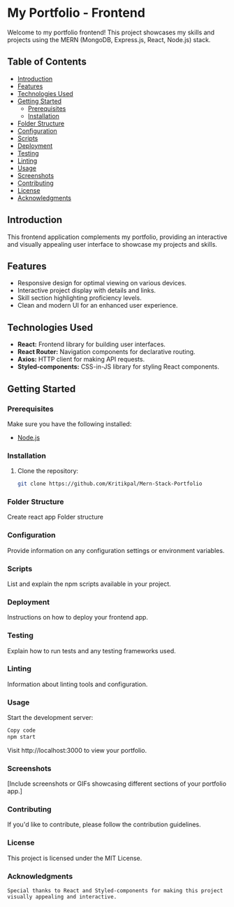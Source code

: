 # My Portfolio - Frontend

Welcome to my portfolio frontend! This project showcases my skills and projects using the MERN (MongoDB, Express.js, React, Node.js) stack.

## Table of Contents

- [Introduction](#introduction)
- [Features](#features)
- [Technologies Used](#technologies-used)
- [Getting Started](#getting-started)
  - [Prerequisites](#prerequisites)
  - [Installation](#installation)
- [Folder Structure](#folder-structure)
- [Configuration](#configuration)
- [Scripts](#scripts)
- [Deployment](#deployment)
- [Testing](#testing)
- [Linting](#linting)
- [Usage](#usage)
- [Screenshots](#screenshots)
- [Contributing](#contributing)
- [License](#license)
- [Acknowledgments](#acknowledgments)

## Introduction

This frontend application complements my portfolio, providing an interactive and visually appealing user interface to showcase my projects and skills.

## Features

- Responsive design for optimal viewing on various devices.
- Interactive project display with details and links.
- Skill section highlighting proficiency levels.
- Clean and modern UI for an enhanced user experience.

## Technologies Used

- **React:** Frontend library for building user interfaces.
- **React Router:** Navigation components for declarative routing.
- **Axios:** HTTP client for making API requests.
- **Styled-components:** CSS-in-JS library for styling React components.

## Getting Started

### Prerequisites

Make sure you have the following installed:

- [Node.js](https://nodejs.org/)

### Installation

1. Clone the repository:
   ```bash
   git clone https://github.com/Kritikpal/Mern-Stack-Portfolio
   ```

### Folder Structure

Create react app Folder structure

### Configuration

Provide information on any configuration settings or environment variables.

### Scripts

List and explain the npm scripts available in your project.

### Deployment

Instructions on how to deploy your frontend app.

### Testing

Explain how to run tests and any testing frameworks used.

### Linting

Information about linting tools and configuration.

### Usage

Start the development server:

```bash
Copy code
npm start
```

Visit http://localhost:3000 to view your portfolio.

### Screenshots

[Include screenshots or GIFs showcasing different sections of your portfolio app.]

### Contributing

If you'd like to contribute, please follow the contribution guidelines.

### License

This project is licensed under the MIT License.

### Acknowledgments

```
Special thanks to React and Styled-components for making this project visually appealing and interactive.
```
